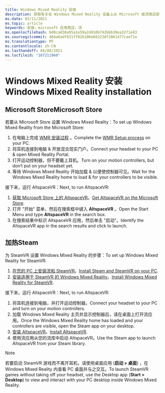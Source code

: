 ```yaml
---
title: Windows Mixed Reality 安装
description: 获取有关在 Windows Mixed Reality 设备上从 Microsoft 或流商店安装 AltspaceVR 的分步说明。
ms.date: 03/11/2021
ms.topic: article
keywords: 安装，microsoft 应用商店，流
ms.openlocfilehash: 6d0ca038a95a1e59a24910b742b6b30ea3271e83
ms.sourcegitcommit: d84a6adf631ff02b106e682238f2861477caef1e
ms.translationtype: MT
ms.contentlocale: zh-CN
ms.lasthandoff: 04/08/2021
ms.locfileid: "107211960"
---
```

# <a name="windows-mixed-reality-installation"></a><span data-ttu-id="03c30-104">Windows Mixed Reality 安装</span><span class="sxs-lookup"><span data-stu-id="03c30-104">Windows Mixed Reality installation</span></span>

## <a name="microsoft-store"></a><span data-ttu-id="03c30-105">Microsoft Store</span><span class="sxs-lookup"><span data-stu-id="03c30-105">Microsoft Store</span></span>

<span data-ttu-id="03c30-106">若要从 Microsoft Store 设置 Windows Mixed Reality：</span><span class="sxs-lookup"><span data-stu-id="03c30-106">To set up Windows Mixed Reality from the Microsoft Store:</span></span>
1. <span data-ttu-id="03c30-107">在电脑上完成 [WMR 安装过程](https://docs.microsoft.com/windows/mixed-reality/enthusiast-guide/set-up-windows-mixed-reality) 。</span><span class="sxs-lookup"><span data-stu-id="03c30-107">Complete the [WMR Setup process](https://docs.microsoft.com/windows/mixed-reality/enthusiast-guide/set-up-windows-mixed-reality) on your PC.</span></span>
2. <span data-ttu-id="03c30-108">将耳机连接到电脑 & 开放混合现实门户。</span><span class="sxs-lookup"><span data-stu-id="03c30-108">Connect your headset to your PC & open Mixed Reality Portal.</span></span>
3. <span data-ttu-id="03c30-109">打开运动控制器，但不要戴上耳机。</span><span class="sxs-lookup"><span data-stu-id="03c30-109">Turn on your motion controllers, but don’t put on your headset yet.</span></span>
4. <span data-ttu-id="03c30-110">等待 Windows Mixed Reality 开始加载 & 以便使控制器可见。</span><span class="sxs-lookup"><span data-stu-id="03c30-110">Wait for the Windows Mixed Reality home to load & for your controllers to be visible.</span></span>

<span data-ttu-id="03c30-111">接下来，运行 AltspaceVR：</span><span class="sxs-lookup"><span data-stu-id="03c30-111">Next, to run AltspaceVR:</span></span>
1. <span data-ttu-id="03c30-112">[获取 Microsoft Store 上的 AltspaceVR](https://www.microsoft.com/p/altspacevr/9nvr7mn2fchq)。</span><span class="sxs-lookup"><span data-stu-id="03c30-112">[Get AltspaceVR on the Microsoft Store](https://www.microsoft.com/p/altspacevr/9nvr7mn2fchq).</span></span>
2. <span data-ttu-id="03c30-113">打开 "开始" 菜单，然后在搜索框中键入 **AltspaceVR** 。</span><span class="sxs-lookup"><span data-stu-id="03c30-113">Open the Start Menu and type **AltspaceVR** in the search box.</span></span>
3. <span data-ttu-id="03c30-114">在搜索结果中标识 AltspaceVR 应用，然后单击 "启动"。</span><span class="sxs-lookup"><span data-stu-id="03c30-114">Identify the AltspaceVR app in the search results and click to launch.</span></span>

## <a name="steam"></a><span data-ttu-id="03c30-115">加热</span><span class="sxs-lookup"><span data-stu-id="03c30-115">Steam</span></span>

<span data-ttu-id="03c30-116">为 SteamVR 设置 Windows Mixed Reality 的步骤：</span><span class="sxs-lookup"><span data-stu-id="03c30-116">To set up Windows Mixed Reality for SteamVR:</span></span>
1. <span data-ttu-id="03c30-117">[在您的 PC 上安装流和 SteamVR](https://support.steampowered.com/kb_article.php?ref=5608-UPAH-6427)。</span><span class="sxs-lookup"><span data-stu-id="03c30-117">[Install Steam and SteamVR on your PC](https://support.steampowered.com/kb_article.php?ref=5608-UPAH-6427).</span></span>
2. <span data-ttu-id="03c30-118">[安装适用于 SteamVR 的 Windows Mixed Reality](http://store.steampowered.com/app/719950/Windows_Mixed_Reality_SteamVR_preview/)。</span><span class="sxs-lookup"><span data-stu-id="03c30-118">[Install Windows Mixed Reality for SteamVR](http://store.steampowered.com/app/719950/Windows_Mixed_Reality_SteamVR_preview/).</span></span>

<span data-ttu-id="03c30-119">接下来，运行 AltspaceVR：</span><span class="sxs-lookup"><span data-stu-id="03c30-119">Next, to run AltspaceVR:</span></span>
1. <span data-ttu-id="03c30-120">将耳机连接到电脑，并打开运动控制器。</span><span class="sxs-lookup"><span data-stu-id="03c30-120">Connect your headset to your PC and turn on your motion controllers.</span></span>
2. <span data-ttu-id="03c30-121">加载 Windows Mixed Reality 主页并显示控制器后，请在桌面上打开流应用。</span><span class="sxs-lookup"><span data-stu-id="03c30-121">Once the Windows Mixed Reality home has loaded and your controllers are visible, open the Steam app on your desktop.</span></span>
3. <span data-ttu-id="03c30-122">[安装 AltspaceVR](https://store.steampowered.com/app/407060/AltspaceVR/)。</span><span class="sxs-lookup"><span data-stu-id="03c30-122">[Install AltspaceVR](https://store.steampowered.com/app/407060/AltspaceVR/).</span></span>
4. <span data-ttu-id="03c30-123">使用流应用从您的流库中启动 AltspaceVR。</span><span class="sxs-lookup"><span data-stu-id="03c30-123">Use the Steam app to launch AltspaceVR from your Steam library.</span></span>

> [!NOTE]
> <span data-ttu-id="03c30-124">若要启动 SteamVR 游戏而不离开耳机，请使用桌面应用 (**启动 > 桌面**) ，在 Windows Mixed Reality 内查看 PC 桌面并与之交互。</span><span class="sxs-lookup"><span data-stu-id="03c30-124">To launch SteamVR games without taking off your headset, use the Desktop app (**Start > Desktop**) to view and interact with your PC desktop inside Windows Mixed Reality.</span></span>